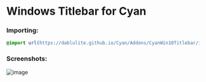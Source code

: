 # Windows Titlebar for Cyan

### Importing:
```css
@import url(https://dablulite.github.io/Cyan/Addons/CyanWin10Titlebar/import.css);
```

### Screenshots:
![image](https://github.com/DaBluLite/Cyan/assets/73998678/3f3b7228-17f0-4cca-b7bd-729c580c50fb)
